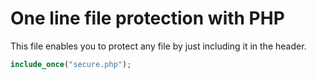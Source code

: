 # One line file protection with PHP

This file enables you to protect any file by just including it in the header.

```php
include_once("secure.php");
```

